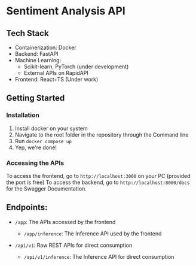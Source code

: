 # Sentiment Analysis API

## Tech Stack

- Containerization: Docker
- Backend: FastAPI
- Machine Learning:
    - Scikit-learn, PyTorch (under development)
    - External APIs on RapidAPI
- Frontend: React+TS (Under work)

## Getting Started

### Installation

1. Install docker on your system
2. Navigate to the root folder in the repository through the Command line
3. Run `docker compose up`
4. Yep, we're done!

### Accessing the APIs

To access the frontend, go to `http://localhost:3000` on your PC (provided the port is free)
To access the backend, go to `http://localhost:8000/docs` for the Swagger Documentation.

## Endpoints:

- `/app`: The APIs accessed by the frontend
    - `/app/inference`: The Inference API used by the frontend

- `/api/v1`: Raw REST APIs for direct consumption
    - `/api/v1/inference`: The Inference API for direct consumption